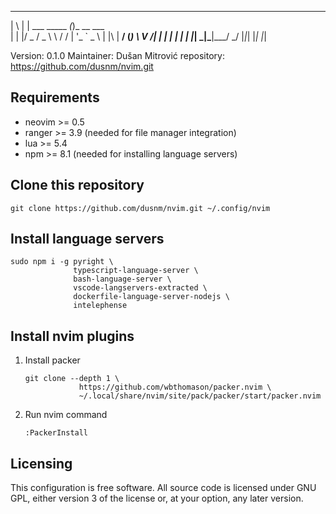  _   _                 _           
| \ | | ___  _____   _(_)_ __ ___  
|  \| |/ _ \/ _ \ \ / / | '_ ` _ \ 
| |\  |  __/ (_) \ V /| | | | | | |
|_| \_|\___|\___/ \_/ |_|_| |_| |_|

Version: 0.1.0
Maintainer: Dušan Mitrović
repository: https://github.com/dusnm/nvim.git

## Requirements
* neovim >= 0.5
* ranger >= 3.9 (needed for file manager integration)
* lua >= 5.4
* npm >= 8.1 (needed for installing language servers)

## Clone this repository
```
git clone https://github.com/dusnm/nvim.git ~/.config/nvim
```

## Install language servers
```
sudo npm i -g pyright \
              typescript-language-server \
              bash-language-server \
              vscode-langservers-extracted \
              dockerfile-language-server-nodejs \
              intelephense
```

## Install nvim plugins
1. Install packer
    ```
    git clone --depth 1 \ 
                https://github.com/wbthomason/packer.nvim \
                ~/.local/share/nvim/site/pack/packer/start/packer.nvim
    ```
2. Run nvim command
   ```
   :PackerInstall
   ```

## Licensing
This configuration is free software.
All source code is licensed under GNU GPL, either version 3 of the license or, at your option, any later version.
